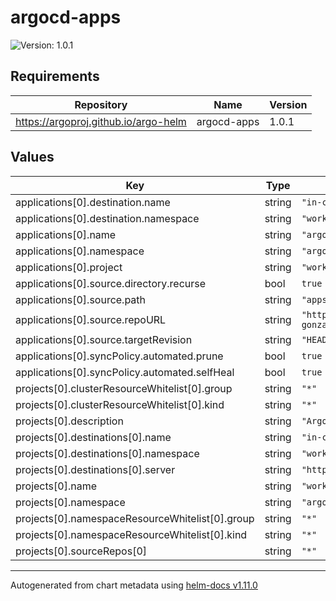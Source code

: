 # argocd-apps

![Version: 1.0.1](https://img.shields.io/badge/Version-1.0.1-informational?style=flat-square)

## Requirements

| Repository | Name | Version |
|------------|------|---------|
| https://argoproj.github.io/argo-helm | argocd-apps | 1.0.1 |

## Values

| Key | Type | Default | Description |
|-----|------|---------|-------------|
| applications[0].destination.name | string | `"in-cluster"` |  |
| applications[0].destination.namespace | string | `"workflows"` |  |
| applications[0].name | string | `"argocd-workflows"` |  |
| applications[0].namespace | string | `"argocd"` |  |
| applications[0].project | string | `"workflows"` |  |
| applications[0].source.directory.recurse | bool | `true` |  |
| applications[0].source.path | string | `"apps/workflows"` |  |
| applications[0].source.repoURL | string | `"https://github.com/james-gonzalez/argo-local"` |  |
| applications[0].source.targetRevision | string | `"HEAD"` |  |
| applications[0].syncPolicy.automated.prune | bool | `true` |  |
| applications[0].syncPolicy.automated.selfHeal | bool | `true` |  |
| projects[0].clusterResourceWhitelist[0].group | string | `"*"` |  |
| projects[0].clusterResourceWhitelist[0].kind | string | `"*"` |  |
| projects[0].description | string | `"ArgoCD Workflows"` |  |
| projects[0].destinations[0].name | string | `"in-cluster"` |  |
| projects[0].destinations[0].namespace | string | `"workflows"` |  |
| projects[0].destinations[0].server | string | `"https://kubernetes.default.svc"` |  |
| projects[0].name | string | `"workflows"` |  |
| projects[0].namespace | string | `"argocd"` |  |
| projects[0].namespaceResourceWhitelist[0].group | string | `"*"` |  |
| projects[0].namespaceResourceWhitelist[0].kind | string | `"*"` |  |
| projects[0].sourceRepos[0] | string | `"*"` |  |

----------------------------------------------
Autogenerated from chart metadata using [helm-docs v1.11.0](https://github.com/norwoodj/helm-docs/releases/v1.11.0)
